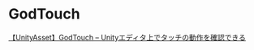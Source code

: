 # GodTouch
[【UnityAsset】GodTouch – Unityエディタ上でタッチの動作を確認できる](https://okamura0510.hatenablog.jp/entry/2016/09/18/000000)
